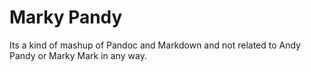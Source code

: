 # Marky Pandy

Its a kind of mashup of Pandoc and Markdown and not related to Andy Pandy or Marky Mark in any way.
